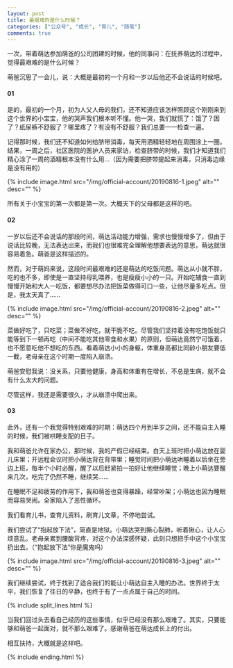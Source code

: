 ```yaml
---
layout: post
title: 最艰难的是什么时候？
categories: ["公众号", "成长", "育儿", "随笔"]
comments: true
---
```


一次，带着萌达参加萌爸的公司团建的时候，他的同事问：在抚养萌达的过程中，觉得最艰难的是什么时候？

萌爸沉思了一会儿，说：大概是最初的一个月和一岁以后他还不会说话的时候吧。

<!--more-->

#### 01

是的，最初的一个月，初为人父人母的我们，还不知道应该怎样照顾这个刚刚来到这个世界的小宝宝，他的哭声我们根本听不懂。他一哭，我们就慌了：饿了？困了？纸尿裤不舒服了？哪里疼了？有没有不舒服？我们总要一一检查一遍。

记得那时候，我们还不知道如何给脐带消毒，每天用酒精轻轻地在周围涂上一圈。结果，一周之后，社区医院的医护人员来家访，检查脐带的时候，我们才知道我们精心涂了一周的酒精根本没有什么用...（因为需要把脐带提起来消毒，只消毒边缘是没有用的）

{% include image.html src="/img/official-account/20190816-1.jpeg" alt="" desc="" %}

所有关于小宝宝的第一次都是第一次。大概天下的父母都是这样的吧。

#### 02

一岁以后还不会说话的那段时间，萌达活动能力增强，需求也慢慢增多了，但由于说话比较晚，无法表达出来，而我们也很难完全理解他想要表达的意思，萌达就很容易着急。萌爸是这样描述的。

然而，对于萌妈来说，这段时间最艰难的还是萌达的吃饭问题。萌达从小就不胖，吃的也不多，即使是一直坚持母乳喂养，也是瘦瘦小小的一只。开始吃辅食一直到慢慢开始和大人一吃饭，都要想尽办法把饭菜做得可口一些，让他尽量多吃点。但是，我太天真了......

{% include image.html src="/img/official-account/20190816-2.jpeg" alt="" desc="" %}

菜做好吃了，只吃菜；菜做不好吃，就干脆不吃。尽管我们坚持着没有吃饱饭就只能等到下一顿再吃（中间不能吃其他零食和水果）的原则，但萌达竟然宁可饿着，也不愿意吃他不想吃的东西。看着萌达小小的身躯，体重身高都比同龄小朋友要低一截，老母亲在这个时期一度陷入崩溃。

萌爸安慰我说：没关系，只要他健康，身高和体重有在增长，不总是生病，就不会有什么太大的问题。

尽管这样，我还是需要很久，才从崩溃中爬出来。

#### 03

此外，还有一个我觉得特别艰难的时期：萌达四个月到半岁之间，还不能自主入睡的时候，我们被哄睡支配的日子。

我和萌爸允许在家办公，那时候，我的产假已经结束。白天上班时把小萌达放在婴儿床里；开远程会议时把小萌达背在背带里；睡觉时间把小萌达哄睡着以后坐在旁边上班，每半个小时必醒，醒了以后赶紧拍一拍好让他继续睡觉；晚上小萌达要醒来几次，吃完了仍然不睡，继续哭......

在睡眠不足和疲劳的作用下，我和萌爸也变得暴躁，经常吵架；小萌达也因为睡眠而容易哭闹。全家陷入了恶性循环。

我们看育儿书，查育儿资料，刷育儿文章，不停地尝试。

我们尝试了“抱起放下法”，简直是地狱。小萌达哭到撕心裂肺，听着揪心，让人心烦意乱。老母亲累到腰酸背疼，对这个办法深感怀疑，此刻只想把手中这个小宝宝扔出去。（“抱起放下法”你是魔鬼吗）

{% include image.html src="/img/official-account/20190816-3.jpeg" alt="" desc="" %}

我们继续尝试，终于找到了适合我们的能让小萌达自主入睡的办法。世界终于太平，我们恢复了往日的平静，也终于有了一点点属于自己的时间。

{% include split_lines.html %}

当我们回过头去看自己经历的这些事情，似乎已经没有那么艰难了。其实，只要能够和萌爸一起面对，就不那么艰难了。感谢萌爸在萌达成长上的付出。

相互扶持，大概就是这样吧。

{% include ending.html %}
